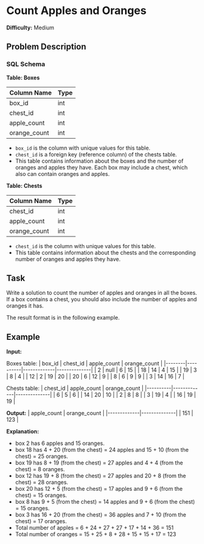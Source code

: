 # Count Apples and Oranges

**Difficulty:** Medium

## Problem Description

### SQL Schema

**Table: Boxes**

| Column Name  | Type |
|--------------|------|
| box_id       | int  |
| chest_id     | int  |
| apple_count  | int  |
| orange_count | int  |

- `box_id` is the column with unique values for this table.
- `chest_id` is a foreign key (reference column) of the chests table.
- This table contains information about the boxes and the number of oranges and apples they have. Each box may include a chest, which also can contain oranges and apples.

**Table: Chests**

| Column Name  | Type |
|--------------|------|
| chest_id     | int  |
| apple_count  | int  |
| orange_count | int  |

- `chest_id` is the column with unique values for this table.
- This table contains information about the chests and the corresponding number of oranges and apples they have.

## Task

Write a solution to count the number of apples and oranges in all the boxes. If a box contains a chest, you should also include the number of apples and oranges it has.

The result format is in the following example.

## Example

**Input:**

Boxes table:
| box_id | chest_id | apple_count | orange_count |
|--------|----------|-------------|--------------|
| 2      | null     | 6           | 15           |
| 18     | 14       | 4           | 15           |
| 19     | 3        | 8           | 4            |
| 12     | 2        | 19          | 20           |
| 20     | 6        | 12          | 9            |
| 8      | 6        | 9           | 9            |
| 3      | 14       | 16          | 7            |

Chests table:
| chest_id | apple_count | orange_count |
|----------|-------------|--------------|
| 6        | 5           | 6            |
| 14       | 20          | 10           |
| 2        | 8           | 8            |
| 3        | 19          | 4            |
| 16       | 19          | 19           |

**Output:**
| apple_count | orange_count |
|-------------|--------------|
| 151         | 123          |

**Explanation:**
- box 2 has 6 apples and 15 oranges.
- box 18 has 4 + 20 (from the chest) = 24 apples and 15 + 10 (from the chest) = 25 oranges.
- box 19 has 8 + 19 (from the chest) = 27 apples and 4 + 4 (from the chest) = 8 oranges.
- box 12 has 19 + 8 (from the chest) = 27 apples and 20 + 8 (from the chest) = 28 oranges.
- box 20 has 12 + 5 (from the chest) = 17 apples and 9 + 6 (from the chest) = 15 oranges.
- box 8 has 9 + 5 (from the chest) = 14 apples and 9 + 6 (from the chest) = 15 oranges.
- box 3 has 16 + 20 (from the chest) = 36 apples and 7 + 10 (from the chest) = 17 oranges.
- Total number of apples = 6 + 24 + 27 + 27 + 17 + 14 + 36 = 151
- Total number of oranges = 15 + 25 + 8 + 28 + 15 + 15 + 17 = 123
